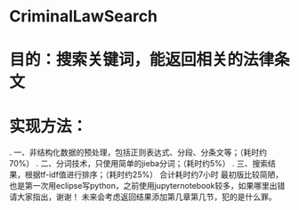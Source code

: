 # CriminalLawSearch

# 目的：搜索关键词，能返回相关的法律条文 
# 实现方法： 
. 一、非结构化数据的预处理，包括正则表达式、分段、分条文等；（耗时约70%） 
. 二、分词技术，只使用简单的jieba分词；（耗时约5%） 
. 三、搜索结果，根据tf-idf值进行排序；（耗时约25%） 
合计耗时约7小时 
最初版比较简陋，也是第一次用eclipse写python，之前使用jupyternotebook较多，如果哪里出错请大家指出，谢谢！ 未来会考虑返回结果添加第几章第几节，犯的是什么罪。

